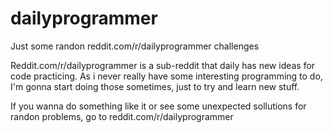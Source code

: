 # dailyprogrammer
Just some randon reddit.com/r/dailyprogrammer challenges

Reddit.com/r/dailyprogrammer is a sub-reddit that daily has new ideas for code practicing. As i  never really have some interesting programming to do, I'm gonna start doing those sometimes, just to try and learn new stuff.

If you wanna do something like it or see some unexpected sollutions for randon problems, go to reddit.com/r/dailyprogrammer
